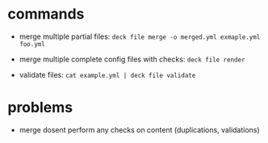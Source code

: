 # commands

- merge multiple partial files: `deck file merge -o merged.yml exmaple.yml foo.yml`
- merge multiple complete config files with checks: `deck file render`

- validate files: `cat example.yml | deck file validate`

# problems

- merge dosent perform any checks on content (duplications, validations)
